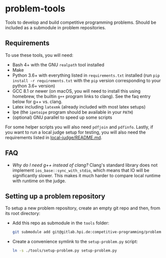 # problem-tools

Tools to develop and build competitive programming problems.
Should be included as a submodule in problem repositories.

## Requirements

To use these tools, you will need:
  * Bash 4+ with the GNU `realpath` tool installed
  * Make
  * Python 3.6+ with everything listed in `requirements.txt` installed (run `pip install -r requirements.txt` with the `pip` version corresponding to your python 3.6+ version)
  * GCC 8.1 or newer (on macOS, you will need to install this using homebrew, the builtin `g++` program links to clang). See the faq entry below for g++ vs. clang.
  * Latex including `latexmk` (already included with most latex setups)
  * Ipe (the `ipetoipe` program should be available in your `PATH`)
  * (optional) GNU parallel to speed up some scripts

For some helper scripts you will also need `pdfjoin` and `pdfinfo`.
Lastly, if you want to run a local judge setup for testing, you will also need the requirements listed in [local-judge/README.md]().

## FAQ
  * *Why do I need g++ instead of clang?*
    Clang's standard library does not implement `ios_base::sync_with_stdio`, which means that IO will be significantly slower.
    This makes it much harder to compare local runtime with runtime on the judge.

## Setting up a problem repository

To setup a new problem repository, create an empty git repo and then, from its root directory:

  * Add this repo as submodule in the `tools` folder:
    ```bash
    git submodule add git@gitlab.hpi.de:competitive-programming/problem-tools.git tools
    ```
  * Create a convenience symlink to the `setup-problem.py` script:
    ```bash
    ln -s ./tools/setup-problem.py setup-problem.py
    ```
